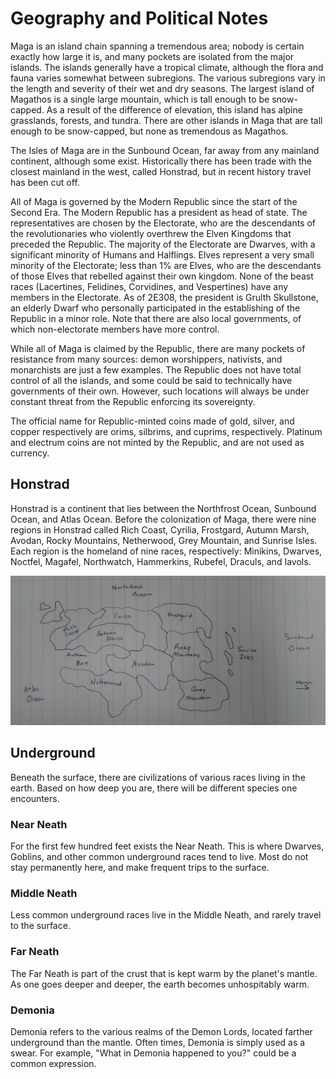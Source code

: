 Geography and Political Notes
=============================
Maga is an island chain spanning a tremendous area; nobody is certain exactly how large it is, and many pockets are isolated from the major islands. The islands generally have a tropical climate, although the flora and fauna varies somewhat between subregions. The various subregions vary in the length and severity of their wet and dry seasons. The largest island of Magathos is a single large mountain, which is tall enough to be snow-capped. As a result of the difference of elevation, this island has alpine grasslands, forests, and tundra. There are other islands in Maga that are tall enough to be snow-capped, but none as tremendous as Magathos.

The Isles of Maga are in the Sunbound Ocean, far away from any mainland continent, although some exist. Historically there has been trade with the closest mainland in the west, called Honstrad, but in recent history travel has been cut off.

All of Maga is governed by the Modern Republic since the start of the Second Era. The Modern Republic has a president as head of state. The representatives are chosen by the Electorate, who are the descendants of the revolutionaries who violently overthrew the Elven Kingdoms that preceded the Republic. The majority of the Electorate are Dwarves, with a significant minority of Humans and Halflings. Elves represent a very small minority of the Electorate; less than 1% are Elves, who are the descendants of those Elves that rebelled against their own kingdom. None of the beast races (Lacertines, Felidines, Corvidines, and Vespertines) have any members in the Electorate. As of 2E308, the president is Grulth Skullstone, an elderly Dwarf who personally participated in the establishing of the Republic in a minor role. Note that there are also local governments, of which non-electorate members have more control.

While all of Maga is claimed by the Republic, there are many pockets of resistance from many sources: demon worshippers, nativists, and monarchists are just a few examples. The Republic does not have total control of all the islands, and some could be said to technically have governments of their own. However, such locations will always be under constant threat from the Republic enforcing its sovereignty.

The official name for Republic-minted coins made of gold, silver, and copper respectively are orims, silbrims, and cuprims, respectively. Platinum and electrum coins are not minted by the Republic, and are not used as currency.

Honstrad
--------
Honstrad is a continent that lies between the Northfrost Ocean, Sunbound Ocean, and Atlas Ocean. Before the colonization of Maga, there were nine regions in Honstrad called Rich Coast, Cyrilia, Frostgard, Autumn Marsh, Avodan, Rocky Mountains, Netherwood, Grey Mountain, and Sunrise Isles. Each region is the homeland of nine races, respectively: Minikins, Dwarves, Noctfel, Magafel, Northwatch, Hammerkins, Rubefel, Draculs, and Iavols.

![honstrad.png](honstrad.png)

Underground
-----------
Beneath the surface, there are civilizations of various races living in the earth. Based on how deep you are, there will be different species one encounters.

### Near Neath

For the first few hundred feet exists the Near Neath. This is where Dwarves, Goblins, and other common underground races tend to live. Most do not stay permanently here, and make frequent trips to the surface.

### Middle Neath

Less common underground races live in the Middle Neath, and rarely travel to the surface.

### Far Neath

The Far Neath is part of the crust that is kept warm by the planet's mantle. As one goes deeper and deeper, the earth becomes unhospitably warm.

### Demonia

Demonia refers to the various realms of the Demon Lords, located farther underground than the mantle. Often times, Demonia is simply used as a swear. For example, "What in Demonia happened to you?" could be a common expression.
